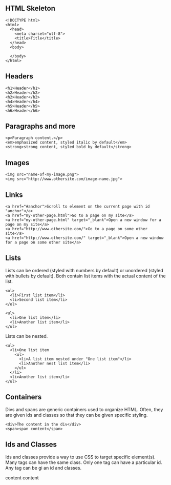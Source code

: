## HTML Skeleton
    <!DOCTYPE html>
    <html>
      <head>
        <meta charset="utf-8">
        <title>Title</title>
      </head>
      <body>
    
      </body>
    </html>

## Headers
    <h1>Header</h1>
    <h2>Header</h2>
    <h2>Header</h2>
    <h4>Header</h4>
    <h5>Header</h5>
    <h6>Header</h6>

## Paragraphs and more
    <p>Paragraph content.</p>
    <em>emphasized content, styled italic by default</em>
    <strong>strong content, styled bold by default</strong>

## Images
    <img src="name-of-my-image.png">
    <img src="http://www.othersite.com/image-name.jpg">

## Links
    <a href="#anchor">Scroll to element on the current page with id "anchor"</a>
    <a href="my-other-page.html">Go to a page on my site</a>
    <a href="my-other-page.html" target="_blank">Open a new window for a page on my site</a>
    <a href="http://www.othersite.com/">Go to a page on some other site</a>
    <a href="http://www.othersite.com/" target="_blank">Open a new window for a page on some other site</a>

## Lists

Lists can be ordered (styled with numbers by default) or unordered (styled with bullets by default). Both contain list items with the actual content of the list.

    <ol>
      <li>First list item</li>
      <li>Second list item</li>
    </ol>

    <ul>
      <li>One list item</li>
      <li>Another list item</li>
    </ul>

Lists can be nested.

    <ul>
      <li>One list item
        <ul>
          <li>A list item nested under "One list item"</li>
          <li>Another nest list item</li>
        </ul>
      </li>
      <li>Another list item</li>
    </ul>

## Containers

Divs and spans are generic containers used to organize HTML. Often, they are given ids and classes so that they can be given specific styling.

    <div>The content in the div</div>
    <span>span content</span>

## Ids and Classes

Ids and classes provide a way to use CSS to target specific element(s). Many tags can have the same class. Only one tag can have a particular id. Any tag can be gi
an id and classes.</p>
    <tagname id="a-name-uniquely-identifying-this-element">content</tagname>
    <tagname class="one-class another-class">content</tagname>
